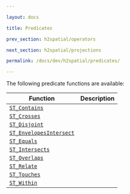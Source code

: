 ```yaml
---

layout: docs

title: Predicates

prev_section: h2spatial/operators

next_section: h2spatial/projections

permalink: /docs/dev/h2spatial/predicates/

---
```


The following predicate functions are available:

| Function | Description |
| - | - |
| [`ST_Contains`](../../../ST_Contains) | |
| [`ST_Crosses`](../../../ST_Crosses) | |
| [`ST_Disjoint`](../../../ST_Disjoint) | |
| [`ST_EnvelopesIntersect`](../../../ST_EnvelopesIntersect) | |
| [`ST_Equals`](../../../ST_Equals) | |
| [`ST_Intersects`](../../../ST_Intersects) | |
| [`ST_Overlaps`](../../../ST_Overlaps) | |
| [`ST_Relate`](../../../ST_Relate) | |
| [`ST_Touches`](../../../ST_Touches) | |
| [`ST_Within`](../../../ST_Within) | |
